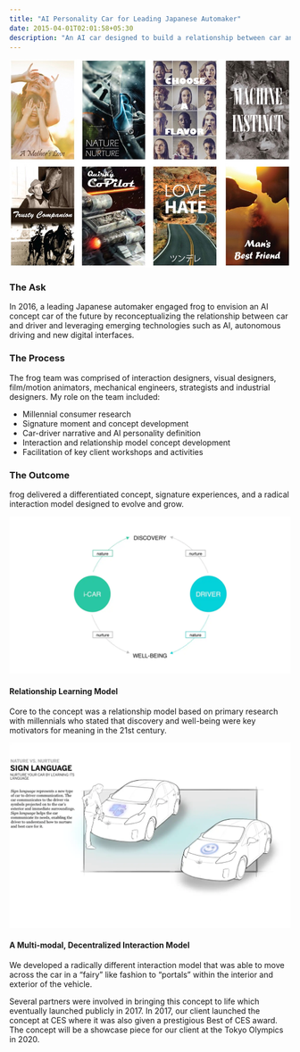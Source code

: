 ```yaml
---
title: "AI Personality Car for Leading Japanese Automaker"
date: 2015-04-01T02:01:58+05:30
description: "An AI car designed to build a relationship between car and driver"
---
```


![Alt text for the image](Toyota-1.jpg)

### The Ask
In 2016, a leading Japanese automaker engaged frog to envision an AI concept car of the future by reconceptualizing the relationship between car and driver and leveraging emerging technologies such as AI, autonomous driving and new digital interfaces.

### The Process
The frog team was comprised of interaction designers, visual designers, film/motion animators, mechanical engineers, strategists and industrial designers. My role on the team included:
- Millennial consumer research
- Signature moment and concept development
- Car-driver narrative and AI personality definition
- Interaction and relationship model concept development
- Facilitation of key client workshops and activities

### The Outcome
frog delivered a differentiated concept, signature experiences, and a radical interaction model designed to evolve and grow.

![Alt text for the image](Toyota-2.jpg)

#### Relationship Learning Model
Core to the concept was a relationship model based on primary research with millennials who stated that discovery and well-being were key motivators for meaning in the 21st century.

![Alt text for the image](Toyota-3.jpg)

#### A Multi-modal, Decentralized Interaction Model
We developed a radically different interaction model that was able to move across the car in a “fairy” like fashion to “portals” within the interior and exterior of the vehicle.

Several partners were involved in bringing this concept to life which eventually launched publicly in 2017. In 2017, our client launched the concept at CES where it was also given a prestigious Best of CES award. The concept will be a showcase piece for our client at the Tokyo Olympics in 2020.
